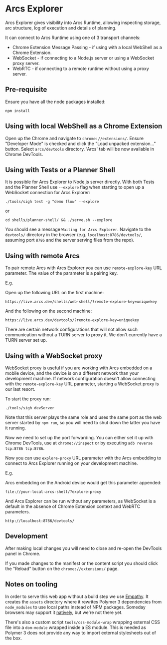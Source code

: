 # Arcs Explorer

Arcs Explorer gives visibility into Arcs Runtime, allowing inspecting storage,
arc structure, log of execution and details of planning.

It can connect to Arcs Runtime using one of 3 transport channels:

* Chrome Extension Message Passing - if using with a local WebShell as a Chrome Extension.
* WebSocket - if connecting to a Node.js server or using a WebSocket proxy server.
* WebRTC - if connecting to a remote runtime without using a proxy server.

## Pre-requisite

Ensure you have all the node packages installed:
```
npm install
```

## Using with local WebShell as a Chrome Extension

Open up the Chrome and navigate to `chrome://extensions/`.
Ensure "Developer Mode" is checked and click the "Load unpacked extension..." button.
Select `arcs/devtools` directory. 'Arcs' tab will be now available in Chrome DevTools.

## Using with Tests or a Planner Shell

It is possible for Arcs Explorer to Node.js server directly. With both Tests and the
Planner Shell use `--explore` flag when starting to open up a WebSocket connection for
Arcs Explorer:

```
./tools/sigh test -g "demo flow" --explore
```
or
```
cd shells/planner-shell/ && ./serve.sh --explore
```

You should see a message `Waiting for Arcs Explorer`.
Navigate to the `devtools/` directory in the browser
(e.g. `localhost:8786/devtools/`, assuming port `8786` and the server serving
files from the repo).

## Using with remote Arcs

To pair remote Arcs with Arcs Explorer you can use `remote-explore-key` URL parameter.
The value of the parameter is a pairing key.

E.g.

Open up the following URL on the first machine:
```
https://live.arcs.dev/shells/web-shell/?remote-explore-key=uniquekey
```

And the following on the second machine:
```
https://live.arcs.dev/devtools/?remote-explore-key=uniquekey
```

There are certain network configurations that will not allow such communication without
a TURN server to proxy it. We don't currently have a TURN server set up.

## Using with a WebSocket proxy

WebSocket proxy is useful if you are working with Arcs embedded on a mobile device,
and the device is on a different network than your development machine. If network
configuration doesn't allow connecting with the `remote-explore-key` URL parameter,
starting a WebSocket proxy is our last resort.

To start the proxy run:
```
./tools/sigh devServer
```

Note that this server plays the same role and uses the same port as the web server
started by `npm run`, so you will need to shut down the latter you have it running.

Now we need to set up the port forwarding. You can either set it up with Chrome
DevTools, use at `chrome://inspect` or by executing `adb reverse tcp:8786 tcp:8786`.

Now you can use `explore-proxy` URL parameter with the Arcs embedding to connect to
Arcs Explorer running on your development machine.

E.g.

Arcs embedding on the Android device would get this parameter appended:
```
file://your-local-arcs-shell/?explore-proxy
```

And Arcs Explorer can be run without any parameters, as WebSocket is a default in the
absence of Chrome Extension context and WebRTC parameters.
```
http://localhost:8786/devtools/
```

## Development

After making local changes you will need to close and re-open the DevTools panel in Chrome.

If you made changes to the manifest or the content script you should click the "Reload"
button on the `chrome://extensions/` page.

## Notes on tooling

In order to serve this web app without a build step we use [Empathy](https://github.com/PolymerLabs/empathy/tree/initial-implementation).
It creates the `assets` directory where it rewrites Polymer 3 dependencies
from `node_modules` to use local paths instead of NPM packages. Someday browsers
may support it [natively](https://github.com/domenic/package-name-maps), but
we're not there yet.

There's also a custom script `tools/css-module-wrap` wrapping external CSS file
into a `dom-module` wrapped inside a ES module. This is needed as Polymer 3
does not provide any way to import external stylesheets out of the box.
